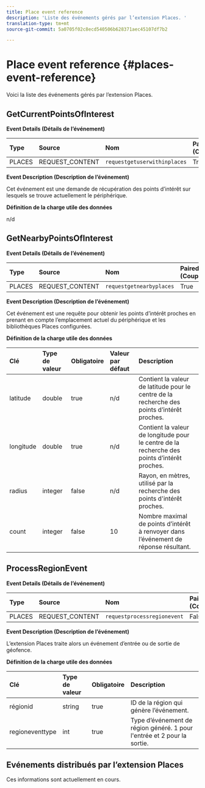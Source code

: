 ```yaml
---
title: Place event reference
description: 'Liste des événements gérés par l’extension Places. '
translation-type: tm+mt
source-git-commit: 5a0705f02c8ecd540506b628371aec45107df7b2

---
```



# Place event reference {#places-event-reference}

Voici la liste des événements gérés par l’extension Places.

## GetCurrentPointsOfInterest

**Event Details (Détails de l’événement)**

| Type | Source | Nom | Paired (Couplé) |
| :--- | :--- | :--- | :--- |
| PLACES | REQUEST_CONTENT | `requestgetuserwithinplaces` | True |

**Event Description (Description de l’événement)**

Cet événement est une demande de récupération des points d’intérêt sur lesquels se trouve actuellement le périphérique.

**Définition de la charge utile des données**

n/d

## GetNearbyPointsOfInterest

**Event Details (Détails de l’événement)**

| Type | Source | Nom | Paired (Couplé) |
| :--- | :--- | :--- | :--- |
| PLACES | REQUEST_CONTENT | `requestgetnearbyplaces` | True |

**Event Description (Description de l’événement)**

Cet événement est une requête pour obtenir les points d’intérêt proches en prenant en compte l’emplacement actuel du périphérique et les bibliothèques Places configurées.

**Définition de la charge utile des données**

| Clé | Type de valeur | Obligatoire | Valeur par défaut | Description |
| :--- | :--- | :--- | :--- | :--- |
| latitude | double | true | n/d | Contient la valeur de latitude pour le centre de la recherche des points d’intérêt proches. |
| longitude | double | true | n/d | Contient la valeur de longitude pour le centre de la recherche des points d’intérêt proches. |
| radius | integer | false | n/d | Rayon, en mètres, utilisé par la recherche des points d'intérêt proches. |
| count | integer | false | 10 | Nombre maximal de points d’intérêt à renvoyer dans l’événement de réponse résultant. |

## ProcessRegionEvent

**Event Details (Détails de l’événement)**

| Type | Source | Nom | Paired (Couplé) |
| :--- | :--- | :--- | :--- |
| PLACES | REQUEST_CONTENT | `requestprocessregionevent` | False |

**Event Description (Description de l’événement)**

L’extension Places traite alors un événement d’entrée ou de sortie de géofence.

**Définition de la charge utile des données**

| Clé | Type de valeur | Obligatoire | Description |
| :--- | :--- | :--- | :--- |
| régionid | string | true | ID de la région qui génère l’événement. |
| regioneventtype | int | true | Type d’événement de région généré. 1 pour l'entrée et 2 pour la sortie. |

## Evénements distribués par l’extension Places

Ces informations sont actuellement en cours.

